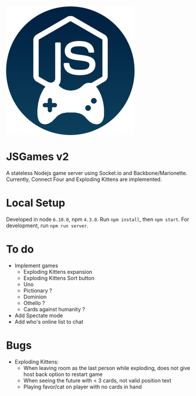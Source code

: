 ![JSGames v2](./static/images/logo.png "JSGames v2")

# JSGames v2
A stateless Nodejs game server using Socket.io and Backbone/Marionette.
Currently, Connect Four and Exploding Kittens are implemented.

# Local Setup
Developed in node `6.10.0`, npm `4.3.0`.
Run `npm install`, then `npm start`.
For development, run `npm run server`.

# To do
- Implement games
	- Exploding Kittens expansion
	- Exploding Kittens Sort button
	- Uno
	- Pictionary ?
	- Dominion 
	- Othello ?
	- Cards against humanity ?
- Add Spectate mode
- Add who's online list to chat

# Bugs
- Exploding Kittens:
	- When leaving room as the last person while exploding, does not give host back option to restart game
	- When seeing the future with < 3 cards, not valid position text
	- Playing favor/cat on player with no cards in hand